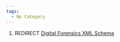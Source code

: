 ```yaml
---
tags:
  - No Category
---
```

1.  REDIRECT [Digital Forensics XML
    Schema](digital_forensics_xml_schema.md)